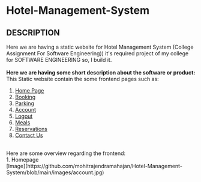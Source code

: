 # Hotel-Management-System
DESCRIPTION
-------

Here we are having a static website for Hotel Management System (College Assignment For Software Engineering))
it's required project of my college for SOFTWARE ENGINEERING so, I build it. 
<br>
<br>
**Here we are having some short description about the software or product:**
<br>
      This Static website contain the some frontend pages such as: 
1. [Home Page](https://github.com/mohitrajendramahajan/Hotel-Management-System/blob/main/home.html)
2. [Booking](https://github.com/mohitrajendramahajan/Hotel-Management-System/blob/main/booking.html)
3. [Parking](https://github.com/mohitrajendramahajan/Hotel-Management-System/blob/main/parking.html)
4. [Account](https://github.com/mohitrajendramahajan/Hotel-Management-System/blob/main/account.html)
5. [Logout](https://github.com/mohitrajendramahajan/Hotel-Management-System/blob/main/logout.html)
6. [Meals](https://github.com/mohitrajendramahajan/Hotel-Management-System/blob/main/meals.html)
7. [Reservations](https://github.com/mohitrajendramahajan/Hotel-Management-System/blob/main/reservation.html)
8. [Contact Us](https://github.com/mohitrajendramahajan/Hotel-Management-System/blob/main/contactus.html)

<br>
Here are some overview regarding the frontend:<br>
1. Homepage
<br>
[Image](https://github.com/mohitrajendramahajan/Hotel-Management-System/blob/main/images/account.jpg)

